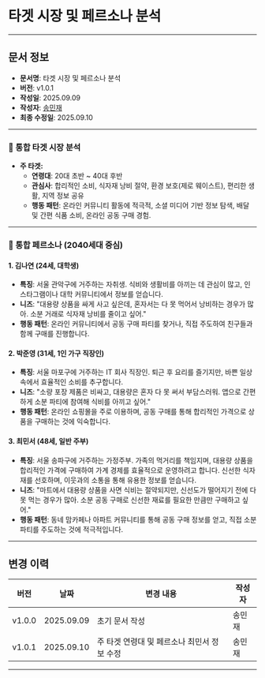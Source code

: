 # 타겟 시장 및 페르소나 분석

---

## 문서 정보
- **문서명**: 타겟 시장 및 페르소나 분석
- **버전**: v1.0.1
- **작성일**: 2025.09.09
- **작성자**: [송민재](https://github.com/songkey06)
- **최종 수정일**: 2025.09.10

---

### 📝 통합 타겟 시장 분석

* **주 타겟:**
   * **연령대**: 20대 초반 ~ 40대 후반
   * **관심사**: 합리적인 소비, 식자재 낭비 절약, 환경 보호(제로 웨이스트), 편리한 생활, 지역 정보 공유
   * **행동 패턴**: 온라인 커뮤니티 활동에 적극적, 소셜 미디어 기반 정보 탐색, 배달 및 간편 식품 소비, 온라인 공동 구매 경험.

---

### 👤 통합 페르소나 (2040세대 중심)

#### **1. 김나연 (24세, 대학생)**
* **특징**: 서울 관악구에 거주하는 자취생. 식비와 생활비를 아끼는 데 관심이 많고, 인스타그램이나 대학 커뮤니티에서 정보를 얻습니다.
* **니즈**: "대용량 상품을 싸게 사고 싶은데, 혼자서는 다 못 먹어서 낭비하는 경우가 많아. 소분 거래로 식자재 낭비를 줄이고 싶어."
* **행동 패턴**: 온라인 커뮤니티에서 공동 구매 파티를 찾거나, 직접 주도하여 친구들과 함께 구매를 진행합니다.

#### **2. 박준영 (31세, 1인 가구 직장인)**
* **특징**: 서울 마포구에 거주하는 IT 회사 직장인. 퇴근 후 요리를 즐기지만, 바쁜 일상 속에서 효율적인 소비를 추구합니다.
* **니즈**: "소량 포장 제품은 비싸고, 대용량은 혼자 다 못 써서 부담스러워. 앱으로 간편하게 소분 파티에 참여해 식비를 아끼고 싶어."
* **행동 패턴**: 온라인 쇼핑몰을 주로 이용하며, 공동 구매를 통해 합리적인 가격으로 상품을 구매하는 것에 익숙합니다.

#### **3. 최민서 (48세, 일반 주부)**
* **특징**: 서울 송파구에 거주하는 가정주부. 가족의 먹거리를 책임지며, 대용량 상품을 합리적인 가격에 구매하여 가계 경제를 효율적으로 운영하려고 합니다.
            신선한 식자재를 선호하며, 이웃과의 소통을 통해 유용한 정보를 얻습니다.
* **니즈**: "마트에서 대용량 상품을 사면 식비는 절약되지만, 신선도가 떨어지기 전에 다 못 먹는 경우가 많아. 소분 공동 구매로 신선한 재료를 필요한 만큼만 구매하고 싶어."
* **행동 패턴**: 동네 맘카페나 아파트 커뮤니티를 통해 공동 구매 정보를 얻고, 직접 소분 파티를 주도하는 것에 적극적입니다.

---

## 변경 이력

| 버전 | 날짜 | 변경 내용 | 작성자 |
|---|---|---|-----|
| v1.0.0 | 2025.09.09 | 초기 문서 작성 | 송민재 |
| v1.0.1 | 2025.09.10 | 주 타겟 연령대 및 페르소나 최민서 정보 수정 | 송민재 |

---